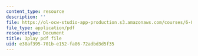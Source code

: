 ```yaml
---
content_type: resource
description: ''
file: https://ol-ocw-studio-app-production.s3.amazonaws.com/courses/6-858-computer-systems-security-fall-2014/e38af395701be152fa8672adbd3d5f35_XMEFdofERLI.pdf
file_type: application/pdf
resourcetype: Document
title: 3play pdf file
uid: e38af395-701b-e152-fa86-72adbd3d5f35
---
```

